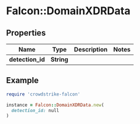 # Falcon::DomainXDRData

## Properties

| Name | Type | Description | Notes |
| ---- | ---- | ----------- | ----- |
| **detection_id** | **String** |  |  |

## Example

```ruby
require 'crowdstrike-falcon'

instance = Falcon::DomainXDRData.new(
  detection_id: null
)
```

